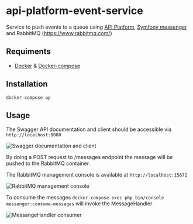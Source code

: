 # api-platform-event-service
Service to push events to a queue using [API Platform](https://api-platform.com/docs/), [Symfony messenger](https://symfony.com/doc/current/components/messenger.html) and RabbitMQ (https://www.rabbitmq.com/)

## Requiments
- [Docker](https://docs.docker.com/) & [Docker-compose](https://docs.docker.com/compose/)

## Installation
```docker-compose up```

## Usage
The Swagger API documentation and client should be accessible via ```http://localhost:8080```

![Swagger documentation and client](docs/images/swagger.png)

By doing a POST request to /messages endpoint the message will be pushed to the RabbitMQ container.

The RabbitMQ management console is available at ```http://localhost:15672```

![RabbitMQ management console](docs/images/rabbitmq.png)

To consume the messages ```docker-compose exec php bin/console messenger:consume-messages``` will invoke the MessageHandler

![MessangeHandler consumer](docs/images/consumer.png)

